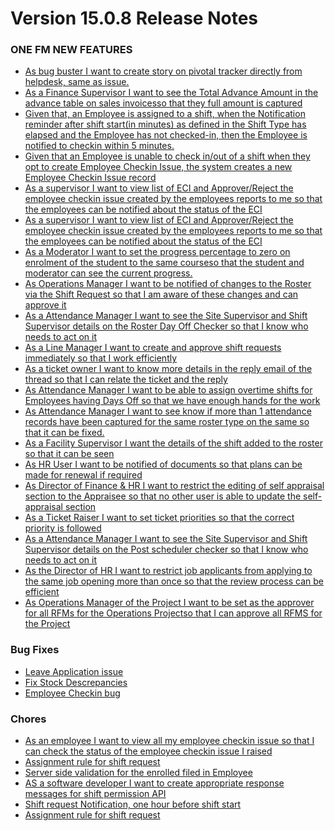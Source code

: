 # Version 15.0.8 Release Notes

### ONE FM NEW FEATURES

- [As bug buster I want to create story on pivotal tracker directly from helpdesk, same as issue.](https://github.com/ONE-F-M/one_fm/pull/3497)
- [As a Finance Supervisor I want to see the Total Advance Amount in the advance table on sales invoicesso that they full amount is captured](https://github.com/ONE-F-M/one_fm/pull/3478)
- [Given that, an Employee is assigned to a shift, when the Notification reminder after shift start(in minutes) as defined in the Shift Type has elapsed and the Employee has not checked-in, then the Employee is notified to checkin within 5 minutes.](https://github.com/ONE-F-M/one_fm/pull/3510)
- [Given that an Employee is unable to check in/out of a shift when they opt to create Employee Checkin Issue, the system creates a new Employee Checkin Issue record](https://github.com/ONE-F-M/one_fm/pull/3480)
- [As a supervisor I want to view list of ECI and Approver/Reject the employee checkin issue created by the employees reports to me so that the employees can be notified about the status of the ECI](https://github.com/ONE-F-M/one_fm/pull/3508)
- [As a supervisor I want to view list of ECI and Approver/Reject the employee checkin issue created by the employees reports to me so that the employees can be notified about the status of the ECI]()
- [As a Moderator I want to set the progress percentage to zero on enrolment of the student to the same courseso that the student and moderator can see the current progress.]()
- [ As Operations Manager I want to be notified of changes to the Roster via the Shift Request so that I am aware of these changes and can approve it](https://github.com/ONE-F-M/one_fm/pull/3498)
- [As a Attendance Manager I want to see the Site Supervisor and Shift Supervisor details on the Roster Day Off Checker so that I know who needs to act on it](https://github.com/ONE-F-M/one_fm/pull/3529)
- [As a Line Manager I want to create and approve shift requests immediately so that I work efficiently](https://github.com/ONE-F-M/one_fm/pull/3525)
- [As a ticket owner I want to know more details in the reply email of the thread so that I can relate the ticket and the reply](https://github.com/ONE-F-M/one_fm/pull/3520)
- [ As Attendance Manager I want to be able to assign overtime shifts for Employees having Days Off so that we have enough hands for the work](https://github.com/ONE-F-M/one_fm/pull/3524)
- [As Attendance Manager I want to see know if more than 1 attendance records have been captured for the same roster type on the same so that it can be fixed.](https://github.com/ONE-F-M/one_fm/pull/3526)
- [As a Facility Supervisor I want the details of the shift added to the roster so that it can be seen](https://github.com/ONE-F-M/one_fm/pull/3534)
- [As HR User I want to be notified of documents so that plans can be made for renewal if required](https://github.com/ONE-F-M/one_fm/pull/3532)
- [As Director of Finance & HR I want to restrict the editing of self appraisal section to the Appraisee so that no other user is able to update the self-appraisal section](https://github.com/ONE-F-M/one_fm/pull/3544)
- [As a Ticket Raiser I want to set ticket priorities so that the correct priority is followed](https://github.com/ONE-F-M/one_fm/pull/3553)
- [As a Attendance Manager I want to see the Site Supervisor and Shift Supervisor details on the Post scheduler checker so that I know who needs to act on it](https://github.com/ONE-F-M/one_fm/pull/3557)
- [As the Director of HR I want to restrict job applicants from applying to the same job opening more than once so that the review process can be efficient](https://github.com/ONE-F-M/one_fm/pull/3559)
- [As Operations Manager of the Project I want to be set as the approver for all RFMs for the Operations Projectso that I can approve all RFMS for the Project](https://github.com/ONE-F-M/one_fm/pull/3558)



### Bug Fixes
- [Leave Application issue](https://github.com/ONE-F-M/one_fm/pull/3501)
- [Fix Stock Descrepancies](https://github.com/ONE-F-M/one_fm/pull/3519)
- [Employee Checkin bug](https://github.com/ONE-F-M/one_fm/pull/3550)




### Chores
- [As an employee I want to view all my employee checkin issue so that I can check the status of the employee checkin issue I raised](https://github.com/ONE-F-M/one_fm/pull/3499)
- [Assignment rule for shift request](https://github.com/ONE-F-M/one_fm/pull/3536)
- [Server side validation for the enrolled filed in Employee](https://github.com/ONE-F-M/one_fm/pull/3547)
- [AS a software developer I want to create appropriate response messages for shift permission API](https://github.com/ONE-F-M/one_fm/pull/3539)
- [Shift request Notification, one hour before shift start](https://github.com/ONE-F-M/one_fm/pull/3545)
- [Assignment rule for shift request](https://github.com/ONE-F-M/one_fm/pull/3536)






